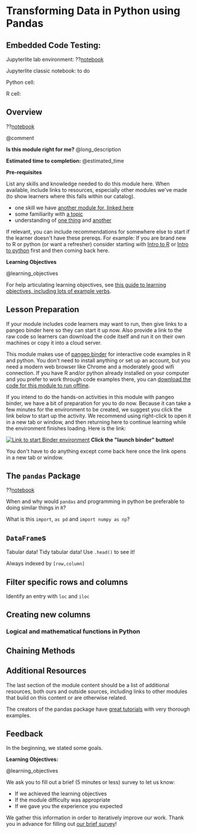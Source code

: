 <!--

author:   Elizabeth Drellich
email:    drelliche@chop.edu
version:  0.0.1
module_template_version: 2.0.0
language: en
narrator: UK English Female
title: Module Title
comment:  This is a short, focused description of the module.
long_description: This is a longer description, which should be understandable for a lay audience. It will print under "Is this module right for me?" in the overview.
estimated_time: This is rough guess of how long it might take a learner to work through the module. It will print under "Estimated time to completion" in the overview

@learning_objectives  

After completion of this module, learners will be able to:

- Navigate the row and column structure of a `pandas` DataFrame
- Locate data using the `.loc` method
- Filter data using conditional statements
- Create new DataFrames from existing DataFrames
- Edit data in a `pandas` DataFrame.

@end

link:  https://chop-dbhi-arcus-education-website-assets.s3.amazonaws.com/css/styles.css

script: https://kit.fontawesome.com/83b2343bd4.js

script: https://sagecell.sagemath.org/static/embedded_sagecell.js

<script>
// Make *any* div with class 'compute' a Sage cell
sagecell.makeSagecell({inputLocation: 'div.compute',
                       evalButtonText: 'Evaluate'});
// Make *any* div with class 'compute' a Sage cell
sagecell.makeSagecell({inputLocation: 'div.python',
                       evalButtonText: 'Run python'
                       languages: ["python"]});
sagecell.makeSagecell({inputLocation: 'div.Rcell',
                      evalButtonText: 'Run R'
                      languages: ["r"]});
</script>

-->

# Transforming Data in Python using Pandas

## Embedded Code Testing:
Jupyterlite lab environment:
??[notebook](https://arcus.github.io/jupyterlite/lab/index.html)

Jupyterlite classic notebook:
to do

Python cell:
<div class="python"><script type="text/x-sage">
1+1
</script></div>

R cell:
<div class="Rcell"><script type="text/x-sage">
1+1
</script>
</div>

## Overview

??[notebook](https://arcus.github.io/jupyterlite/lab/index.html)

@comment

**Is this module right for me?** @long_description

**Estimated time to completion:** @estimated_time

**Pre-requisites**

List any skills and knowledge needed to do this module here. When available, include links to resources, especially other modules we've made (to show learners where this falls within our catalog).

* one skill we have [another module for, linked here](https://education.arcus.chop.edu)
* some familiarity with [a topic](https://education.arcus.chop.edu)
* understanding of [one thing](https://education.arcus.chop.edu) and [another](https://education.arcus.chop.edu)

If relevant, you can include recommendations for somewhere else to start if the learner doesn't have these prereqs. For example: If you are brand new to R or python (or want a refresher) consider starting with [Intro to R](link) or [Intro to python](link) first and then coming back here.

**Learning Objectives**

@learning_objectives

For help articulating learning objectives, see [this guide to learning objectives, including lots of example verbs](https://cft.vanderbilt.edu/guides-sub-pages/blooms-taxonomy/).

</div>

## Lesson Preparation

If your module includes code learners may want to run, then give links to a pangeo binder here so they can start it up now. Also provide a link to the raw code so learners can download the code itself and run it on their own machines or copy it into a cloud server.

This module makes use of [pangeo binder](https://binder.pangeo.io/) for interactive code examples in R and python. You don't need to install anything or set up an account, but you need a modern web browser like Chrome and a moderately good wifi connection. If you have R and/or python already installed on your computer and you prefer to work through code examples there, you can <a href="https://raw.githubusercontent.com/arcus/education_modules/main/data_visualization_in_ggplot2/data_visualization_ggplot2.r" download>download the code for this module to run offline</a>.

If you intend to do the hands-on activities in this module with pangeo binder, we have a bit of preparation for you to do now. Because it can take a few minutes for the environment to be created, we suggest you click the link below to start up the activity. We recommend using right-click to open it in a new tab or window, and then returning here to continue learning while the environment finishes loading. Here is the link:

[![Link to start Binder environment](https://binder.pangeo.io/badge_logo.svg)](https://binder.pangeo.io/v2/gh/arcus/education_r_environment/main?urlpath=rstudio) **Click the "launch binder" button!**

You don't have to do anything except come back here once the link opens in a new tab or window.

## The `pandas` Package

??[notebook](https://arcus.github.io/jupyterlite/lab/index.html)

When and why would `pandas` and programming in python be preferable to doing similar things in `R`?

What is this `import`, `as pd` and `import numpy as np`?

## `DataFrame`s

Tabular data! Tidy tabular data! Use `.head()` to see it!

Always indexed by `[row,column]`

## Filter specific rows and columns

Identify an entry with `loc` and `iloc`

## Creating new columns

### Logical and mathematical functions in Python

## Chaining Methods

## Additional Resources

The last section of the module content should be a list of additional resources, both ours and outside sources, including links to other modules that build on this content or are otherwise related.

The creators of the pandas package have [great tutorials](https://pandas.pydata.org/docs/getting_started/index.html) with very thorough examples.

## Feedback

In the beginning, we stated some goals.

**Learning Objectives:**

@learning_objectives

We ask you to fill out a brief (5 minutes or less) survey to let us know:

* If we achieved the learning objectives
* If the module difficulty was appropriate
* If we gave you the experience you expected

We gather this information in order to iteratively improve our work.  Thank you in advance for filling out [our brief survey](https://redcap.chop.edu/surveys/?s=KHTXCXJJ93&module_name=%22Transform+Data+with+Pandas%22)!
